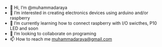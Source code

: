 - 👋 Hi, I’m @muhammadaraya
- 👀 I’m interested in creating electronics devices using arduino and/or raspberry
- 🌱 I’m currently learning how to connect raspberry with I/O swicthes, P10 LED and soon
- 💞️ I’m looking to collaborate on programing
- 📫 How to reach me muhammadaraya@gmail.com

<!---
muhammadaraya/muhammadaraya is a ✨ special ✨ repository because its `README.md` (this file) appears on your GitHub profile.
You can click the Preview link to take a look at your changes.
--->
